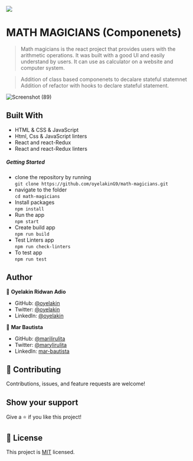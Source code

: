 ![](https://img.shields.io/badge/Microverse-blueviolet)

# MATH MAGICIANS (Componenets)
> Math magicians is the react project that provides users with the arithmetic operations. It was built with a good UI and easily understand by users. It can use as calculator on a website and computer system.

> Addition of class based componenets to decalare stateful statemnet  
> Addition of refactor with hooks to declare stateful statement.

![Screenshot (89)](https://user-images.githubusercontent.com/61976324/153071949-5fba533a-39da-4267-8311-87156ff83a51.png)

## Built With
- HTML & CSS & JavaScript
- Html, Css & JavaScript linters
- React and react-Redux
- React and react-Redux linters

##### Getting Started
- clone the repository by running\
    `git clone https://github.com/oyelakinG9/math-magicians.git`
- navigate to the folder\
    `cd math-magicians`
- Install packages\
    `npm install`
- Run the app\
    `npm start`
- Create build app\
    `npm run build`
- Test Linters app\
    `npm run check-linters`
- To test app\
     `npm run test`    
## Author

👤 **Oyelakin Ridwan Adio**
- GitHub: [@oyelakin](https://github.com/oyelakinG9)
- Twitter: [@oyelakin](https://twitter.com/OyelakinG1)
- LinkedIn: [@oyelakin](https://www.linkedin.com/in/oyelakin-ridwan-4b4a02b6/)

👤 **Mar Bautista**

- GitHub: [@marilirulita](https://github.com/marilirulita)
- Twitter: [@marylirulita](https://twitter.com/marylirulita)
- LinkedIn: [mar-bautista](https://www.linkedin.com/in/marbautista/)


## :handshake: Contributing
Contributions, issues, and feature requests are welcome!
## Show your support
Give a :star:️ if you like this project!
## :memo: License
This project is [MIT](./MIT.md) licensed.
